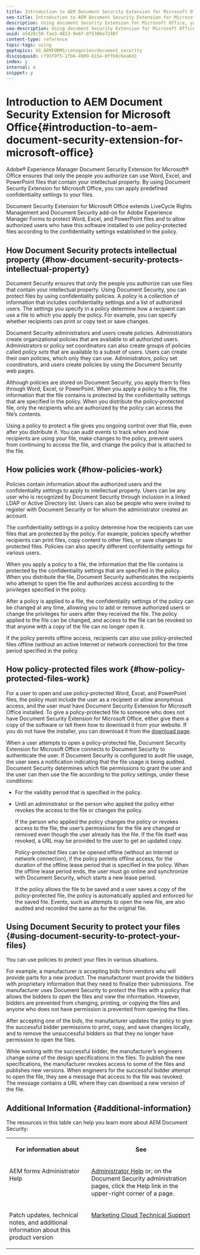 ```yaml
---
title: Introduction to AEM Document Security Extension for Microsoft Office
seo-title: Introduction to AEM Document Security Extension for Microsoft Office
description: Using document Security Extension for Microsoft Office, you can apply predefined confidentiality settings to your Microsoft Office files. 
seo-description: Using document Security Extension for Microsoft Office, you can apply predefined confidentiality settings to your Microsoft Office files. 
uuid: a5428c50-fae3-4823-9e6f-0f5306e7248f
content-type: reference
topic-tags: using
geptopics: SG_AEMFORMS/categories/document_security
discoiquuid: cf93f9f5-1fb6-4909-815e-0ffb8c6ea6d1
index: y
internal: n
snippet: y
---
```


# Introduction to AEM Document Security Extension for Microsoft Office{#introduction-to-aem-document-security-extension-for-microsoft-office}

Adobe® Experience Manager Document Security Extension for Microsoft® Office ensures that only the people you authorize can use Word, Excel, and PowerPoint files that contain your intellectual property. By using Document Security Extension for Microsoft Office, you can apply predefined confidentiality settings to your files.

Document Security Extension for Microsoft Office extends LiveCycle Rights Management and Document Security add-on for Adobe Experience Manager Forms to protect Word, Excel, and PowerPoint files and to allow authorized users who have this software installed to use policy-protected files according to the confidentiality settings established in the policy.

## How Document Security protects intellectual property {#how-document-security-protects-intellectual-property}

Document Security ensures that only the people you authorize can use files that contain your intellectual property. Using Document Security, you can protect files by using confidentiality policies. A *policy* is a collection of information that includes confidentiality settings and a list of authorized users. The settings you specify in a policy determine how a recipient can use a file to which you apply the policy. For example, you can specify whether recipients can print or copy text or save changes.

Document Security administrators and users create policies. Administrators create organizational policies that are available to all authorized users. Administrators or policy set coordinators can also create groups of policies called *policy sets* that are available to a subset of users. Users can create their own policies, which only they can use. Administrators, policy set coordinators, and users create policies by using the Document Security web pages.

Although policies are stored on Document Security, you apply them to files through Word, Excel, or PowerPoint. When you apply a policy to a file, the information that the file contains is protected by the confidentiality settings that are specified in the policy. When you distribute the policy-protected file, only the recipients who are authorized by the policy can access the file’s contents.

Using a policy to protect a file gives you ongoing control over that file, even after you distribute it. You can audit events to track when and how recipients are using your file, make changes to the policy, prevent users from continuing to access the file, and change the policy that is attached to the file.

## How policies work {#how-policies-work}

Policies contain information about the authorized users and the confidentiality settings to apply to intellectual property. Users can be any user who is recognized by Document Security through inclusion in a linked LDAP or Active Directory list. Users can also be people who were invited to register with Document Security or for whom the administrator created an account.

The confidentiality settings in a policy determine how the recipients can use files that are protected by the policy. For example, policies specify whether recipients can print files, copy content to other files, or save changes to protected files. Policies can also specify different confidentiality settings for various users.

When you apply a policy to a file, the information that the file contains is protected by the confidentiality settings that are specified in the policy. When you distribute the file, Document Security authenticates the recipients who attempt to open the file and authorizes access according to the privileges specified in the policy.

After a policy is applied to a file, the confidentiality settings of the policy can be changed at any time, allowing you to add or remove authorized users or change the privileges for users after they received the file. The policy applied to the file can be changed, and access to the file can be revoked so that anyone with a copy of the file can no longer open it.

If the policy permits offline access, recipients can also use policy-protected files offline (without an active Internet or network connection) for the time period specified in the policy.

## How policy-protected files work {#how-policy-protected-files-work}

For a user to open and use policy-protected Word, Excel, and PowerPoint files, the policy must include the user as a recipient or allow anonymous access, and the user must have Document Security Extension for Microsoft Office installed. To give a policy-protected file to someone who does not have Document Security Extension for Microsoft Office, either give them a copy of the software or tell them how to download it from your website. If you do not have the installer, you can download it from the [download page](https://www.adobe.com/products/livecycle/rightsmanagement/extension/downloads.html).

When a user attempts to open a policy-protected file, Document Security Extension for Microsoft Office connects to Document Security to authenticate the user. If Document Security is configured to audit file usage, the user sees a notification indicating that the file usage is being audited. Document Security determines which file permissions to grant the user and the user can then use the file according to the policy settings, under these conditions:

* For the validity period that is specified in the policy. 
* Until an administrator or the person who applied the policy either revokes the access to the file or changes the policy.

  If the person who applied the policy changes the policy or revokes access to the file, the user’s permissions for the file are changed or removed even though the user already has the file. If the file itself was revoked, a URL may be provided to the user to get an updated copy.

  Policy-protected files can be opened offline (without an Internet or network connection), if the policy permits offline access, for the duration of the offline lease period that is specified in the policy. When the offline lease period ends, the user must go online and synchronize with Document Security, which starts a new lease period.

  If the policy allows the file to be saved and a user saves a copy of the policy-protected file, the policy is automatically applied and enforced for the saved file. Events, such as attempts to open the new file, are also audited and recorded the same as for the original file.

## Using Document Security to protect your files {#using-document-security-to-protect-your-files}

You can use policies to protect your files in various situations.

For example, a manufacturer is accepting bids from vendors who will provide parts for a new product. The manufacturer must provide the bidders with proprietary information that they need to finalize their submissions. The manufacturer uses Document Security to protect the files with a policy that allows the bidders to open the files and view the information. However, bidders are prevented from changing, printing, or copying the files and anyone who does not have permission is prevented from opening the files.

After accepting one of the bids, the manufacturer updates the policy to give the successful bidder permissions to print, copy, and save changes locally, and to remove the unsuccessful bidders so that they no longer have permission to open the files.

While working with the successful bidder, the manufacturer’s engineers change some of the design specifications in the files. To publish the new specifications, the manufacturer revokes access to some of the files and publishes new versions. When engineers for the successful bidder attempt to open the file, they see a message that access to the file was revoked. The message contains a URL where they can download a new version of the file.

## Additional Information {#additional-information}

The resources in this table can help you learn more about AEM Document Security: 

<table cellpadding="4" cellspacing="0"> 
 <tbody>
  <tr>
   <th class="cellrowborder" valign="top" width="NaN%"><p>For information about</p> </th> 
   <th class="cellrowborder" valign="top" width="NaN%"><p>See</p> </th> 
  </tr>
  <tr>
   <td class="cellrowborder" headers="d19e326 " valign="top" width="NaN%"><p>AEM forms Administrator Help</p> </td> 
   <td class="cellrowborder" headers="d19e329 " valign="top" width="NaN%"><p><a data-disable-query="false" href="http://www.adobe.com/go/learn_aemforms_admin_65">Administrator Help</a> or, on the Document Security administration pages, click the Help link in the upper-right corner of a page.</p> </td> 
  </tr>
  <tr>
   <td class="cellrowborder" headers="d19e326 " valign="top" width="NaN%"><p>Patch updates, technical notes, and additional information about this product version</p> </td> 
   <td class="cellrowborder" headers="d19e329 " valign="top" width="NaN%"><p><a href="https://helpx.adobe.com/marketing-cloud/contact-support.html">Marketing Cloud Technical Support</a></p> </td> 
  </tr>
 </tbody>
</table>

